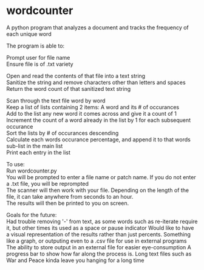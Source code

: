 # wordcounter
A python program that analyzes a document and tracks the frequency of each unique word

The program is able to:                                                             

  Prompt user for file name                                                                           
    Ensure file is of .txt variety                                                                                      
    
  Open and read the contents of that file into a text string                                                          
    Sanitize the string and remove characters other than letters and spaces                                               
    Return the word count of that sanitized text string                                                                       
  
  Scan through the text file word by word                                                                                           
    Keep a list of lists containing 2 items: A word and its # of occurances                                                           
    Add to the list any new word it comes across and give it a count of 1                                                         
    Increment the count of a word already in the list by 1 for each subsequent occurance                                            
    Sort the lists by # of occurances descending                                                                                  
    Calculate each words occurance percentage, and append it to that words sub-list in the main list                                
    Print each entry in the list                                                                                              
   
To use:                                                                                                                             
  Run wordcounter.py                                                                                                            
  You will be prompted to enter a file name or patch name. If you do not enter a .txt file, you will be reprompted                  
  The scanner will then work with your file. Depending on the length of the file, it can take anywhere from seconds to an hour.         
  The results will then be printed to you on screen.                                                                                                                  
  
Goals for the future:                                                                                                                                     
  Had trouble removing '-' from text, as some words such as re-iterate require it, but other times its used as a space or pause indicator
  Would like to have a visual representation of the results rather than just percents. Something like a graph, or outputing even to a .csv file for use in external programs
  The ability to store output in an external file for easier eye-consumption
  A progress bar to show how far along the process is. Long text files such as War and Peace kinda leave you hanging for a long time

